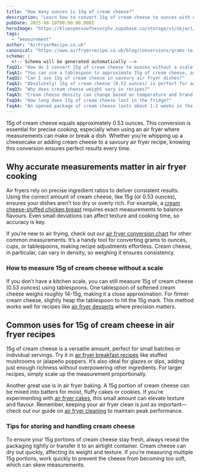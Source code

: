 ```yaml
---
title: "How many ounces is 15g of cream cheese?"
description: "Learn how to convert 15g of cream cheese to ounces with our easy guide. Perfect for air fryer recipes and precise baking measurements."
pubDate: 2025-08-10T00:00:00.000Z
heroImage: "https://klueoymssxwfnxsvcyhv.supabase.co/storage/v1/object/public/Shmucket/15g-cream-cheese-to-ounces.webp"
tags:
  - "measurement"
author: "AirFryerRecipe.co.uk"
canonical: "https://www.airfryerrecipe.co.uk/blog/conversions/grams-to-ounces/15g-cream-cheese-to-ounces"
schema: |
  <!-- Schema will be generated automatically -->
faqQ1: "How do I convert 15g of cream cheese to ounces without a scale?"
faqA1: "You can use a tablespoon to approximate 15g of cream cheese, as one tablespoon equals roughly 14-15g. For firmer cream cheese, slightly heap the tablespoon to ensure accuracy. This method works well for most recipes, though a scale is best for precision."
faqQ2: "Can I use 15g of cream cheese in savoury air fryer dishes?"
faqA2: "Absolutely! 15g of cream cheese (0.53 ounces) is perfect for adding richness to dishes like stuffed chicken or jalapeño poppers. It melts evenly in the air fryer, creating a creamy texture without overwhelming other flavours."
faqQ3: "Why does cream cheese weight vary in recipes?"
faqA3: "Cream cheese density can change based on temperature and brand. Softened cream cheese weighs less per tablespoon than firmer varieties, so weighing 15g ensures consistency. Always measure for best results, especially in air fryer cooking."
faqQ4: "How long does 15g of cream cheese last in the fridge?"
faqA4: "An opened package of cream cheese lasts about 1-2 weeks in the fridge. If you’ve measured out 15g, reseal the remaining cheese tightly to prevent drying. For longer storage, consider freezing portions in airtight bags."
---
```

<p>15g of cream cheese equals approximately 0.53 ounces. This conversion is essential for precise cooking, especially when using an air fryer where measurements can make or break a dish. Whether you’re whipping up a cheesecake or adding cream cheese to a savoury air fryer recipe, knowing this conversion ensures perfect results every time.</p>  

<h2>Why accurate measurements matter in air fryer cooking</h2>  
<p>Air fryers rely on precise ingredient ratios to deliver consistent results. Using the correct amount of cream cheese, like 15g (or 0.53 ounces), ensures your dishes aren’t too dry or overly rich. For example, a <a href=https://www.airfryerrecipe.co.uk/recipes>cream cheese-stuffed chicken breast</a> requires exact measurements to balance flavours. Even small deviations can affect texture and cooking time, so accuracy is key.</p>  

<p>If you’re new to air frying, check out our <a href=https://www.airfryerrecipe.co.uk/air-fryer-conversion-chart>air fryer conversion chart</a> for other common measurements. It’s a handy tool for converting grams to ounces, cups, or tablespoons, making recipe adjustments effortless. Cream cheese, in particular, can vary in density, so weighing it ensures consistency.</p>  

<h3>How to measure 15g of cream cheese without a scale</h3>  
<p>If you don’t have a kitchen scale, you can still measure 15g of cream cheese (0.53 ounces) using tablespoons. One tablespoon of softened cream cheese weighs roughly 14-15g, making it a close approximation. For firmer cream cheese, slightly heap the tablespoon to hit the 15g mark. This method works well for recipes like <a href=https://www.airfryerrecipe.co.uk/recipe-category/dessert>air fryer desserts</a> where precision matters.</p>  

<h2>Common uses for 15g of cream cheese in air fryer recipes</h2>  
<p>15g of cream cheese is a versatile amount, perfect for small batches or individual servings. Try it in <a href=https://www.airfryerrecipe.co.uk/recipe-category/breakfast>air fryer breakfast recipes</a> like stuffed mushrooms or jalapeño poppers. It’s also ideal for glazes or dips, adding just enough richness without overpowering other ingredients. For larger recipes, simply scale up the measurement proportionally.</p>  

<p>Another great use is in air fryer baking. A 15g portion of cream cheese can be mixed into batters for moist, fluffy cakes or cookies. If you’re experimenting with <a href=https://www.airfryerrecipe.co.uk/recipe-category/cakes>air fryer cakes</a>, this small amount can elevate texture and flavour. Remember, keeping your air fryer clean is just as important—check out our guide on <a href=https://www.airfryerrecipe.co.uk/air-fryer-cleaner>air fryer cleaning</a> to maintain peak performance.</p>  

<h3>Tips for storing and handling cream cheese</h3>  
<p>To ensure your 15g portions of cream cheese stay fresh, always reseal the packaging tightly or transfer it to an airtight container. Cream cheese can dry out quickly, affecting its weight and texture. If you’re measuring multiple 15g portions, work quickly to prevent the cheese from becoming too soft, which can skew measurements.</p>
